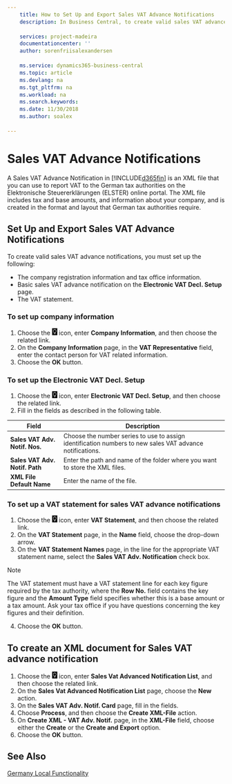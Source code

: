 ```yaml
---
    title: How to Set Up and Export Sales VAT Advance Notifications
    description: In Business Central, to create valid sales VAT advance notifications, you must perform certain setup.

    services: project-madeira
    documentationcenter: ''
    author: sorenfriisalexandersen

    ms.service: dynamics365-business-central
    ms.topic: article
    ms.devlang: na
    ms.tgt_pltfrm: na
    ms.workload: na
    ms.search.keywords:
    ms.date: 11/30/2018
    ms.author: soalex

---
```


# Sales VAT Advance Notifications  
A Sales VAT Advance Notification in [!INCLUDE[d365fin](../../includes/d365fin_md.md)] is an XML file that you can use to report VAT to the German tax authorities on the Elektronische Steuererklärungen (ELSTER) online portal. The XML file includes tax and base amounts, and information about your company, and is created in the format and layout that German tax authorities require.    

## Set Up and Export Sales VAT Advance Notifications
To create valid sales VAT advance notifications, you must set up the following:  

- The company registration information and tax office information.  
- Basic sales VAT advance notification on the **Electronic VAT Decl. Setup** page. 
- The VAT statement.  

### To set up company information  
1. Choose the ![Search for Page or Report](../../media/ui-search/search_small.png "Search for Page or Report icon") icon, enter **Company Information**, and then choose the related link.  
2. On the **Company Information** page, in the **VAT Representative** field, enter the contact person for VAT related information.  
3. Choose the **OK** button.  

### To set up the Electronic VAT Decl. Setup
1. Choose the ![Search for Page or Report](../../media/ui-search/search_small.png "Search for Page or Report icon") icon, enter **Electronic VAT Decl. Setup**, and then choose the related link.
2. Fill in the fields as described in the following table.

|Field|Description|
|-----|-----|
|**Sales VAT Adv. Notif. Nos.**|Choose the number series to use to assign identification numbers to new sales VAT advance notifications.|
|**Sales VAT Adv. Notif. Path**|Enter the path and name of the folder where you want to store the XML files.|
|**XML File Default Name**|Enter the name of the file.|

### To set up a VAT statement for sales VAT advance notifications  
1.  Choose the ![Search for Page or Report](../../media/ui-search/search_small.png "Search for Page or Report icon") icon, enter **VAT Statement**, and then choose the related link.  
2.  On the **VAT Statement** page, in the **Name** field, choose the drop-down arrow.  
3.  On the **VAT Statement Names** page, in the line for the appropriate VAT statement name, select the **Sales VAT Adv. Notification** check box. 

> [!NOTE]  
 >  The VAT statement must have a VAT statement line for each key figure required by the tax authority, where the **Row No.** field contains the key figure and the **Amount Type** field specifies whether this is a base amount or a tax amount. Ask your tax office if you have questions concerning the key figures and their definition. 

4. Choose the **OK** button.  

## To create an XML document for Sales VAT advance notification  
1. Choose the ![Search for Page or Report](../../media/ui-search/search_small.png "Search for Page or Report icon") icon, enter **Sales Vat Advanced Notification List**, and then choose the related link.  
2. On the **Sales Vat Advanced Notification List** page, choose the **New** action.  
3. On the **Sales VAT Adv. Notif. Card** page, fill in the fields.
4. Choose **Process**, and then choose the **Create XML-File** action.  
5. On **Create XML - VAT Adv. Notif.** page, in the **XML-File** field, choose either the **Create** or the **Create and Export** option.  
6. Choose the **OK** button.  

## See Also
[Germany Local Functionality](germany-local-functionality.md)